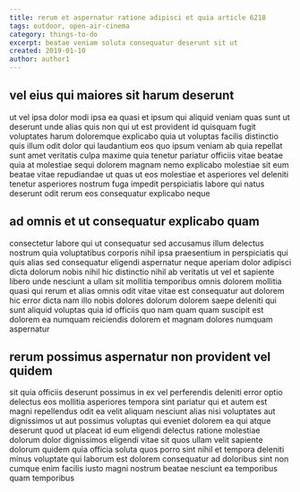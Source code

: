 ```yaml
---
title: rerum et aspernatur ratione adipisci et quia article 6218
tags: outdoor, open-air-cinema
category: things-to-do
excerpt: beatae veniam soluta consequatur deserunt sit ut
created: 2019-01-10
author: author1
---
```


## vel eius qui maiores sit harum deserunt

ut vel ipsa dolor modi ipsa ea quasi et ipsum qui aliquid veniam quas sunt ut deserunt unde alias quis non qui ut est provident id quisquam fugit voluptates harum doloremque explicabo quia ut voluptas facilis distinctio quis illum odit dolor qui laudantium eos quo ipsum veniam ab quia repellat sunt amet veritatis culpa maxime quia tenetur pariatur officiis vitae beatae quia at molestiae sequi dolorem magnam nemo explicabo molestiae sit eum beatae vitae repudiandae ut quas ut eos molestiae et asperiores vel deleniti tenetur asperiores nostrum fuga impedit perspiciatis labore qui natus deserunt odit rerum eos consequatur explicabo neque

## ad omnis et ut consequatur explicabo quam

consectetur labore qui ut consequatur sed accusamus illum delectus nostrum quia voluptatibus corporis nihil ipsa praesentium in perspiciatis qui quis alias sed consequatur eligendi aspernatur neque aperiam dolor adipisci dicta dolorum nobis nihil hic distinctio nihil ab veritatis ut vel et sapiente libero unde nesciunt a ullam sit mollitia temporibus omnis dolorem mollitia quasi qui rerum et alias omnis odit vitae vitae est consequatur aut dolorem hic error dicta nam illo nobis dolores dolorum dolorem saepe deleniti qui sunt aliquid voluptas quia id officiis quo nam quam quam suscipit est dolorem ea numquam reiciendis dolorem et magnam dolores numquam aspernatur

## rerum possimus aspernatur non provident vel quidem

sit quia officiis deserunt possimus in ex vel perferendis deleniti error optio delectus eos mollitia asperiores tempora sint pariatur qui et autem est magni repellendus odit ea velit aliquam nesciunt alias nisi voluptates aut dignissimos ut aut possimus voluptas qui eveniet dolorem ea qui atque deserunt quod ut placeat id eum eligendi delectus ratione molestiae dolorum dolor dignissimos eligendi vitae sit quos ullam velit sapiente dolorum quidem quia officia soluta quos porro sint nihil et tempora deleniti minus voluptate qui laborum est dolorem consequatur ad doloribus sint non cumque enim facilis iusto magni nostrum beatae nesciunt ea temporibus quam temporibus
